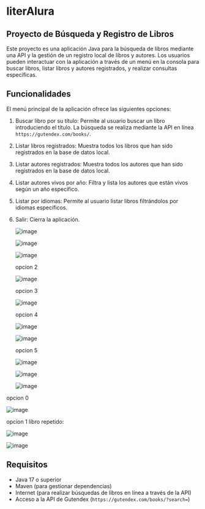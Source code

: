 <h1> literAlura</h1>
<h2> Proyecto de Búsqueda y Registro de Libros</h2>

Este proyecto es una aplicación Java para la búsqueda de libros mediante una API y la gestión de un registro local de libros y autores. Los usuarios pueden interactuar con la aplicación a través de un menú en la consola para buscar libros, listar libros y autores registrados, y realizar consultas específicas.

<h2> Funcionalidades</h2>

El menú principal de la aplicación ofrece las siguientes opciones:

1. Buscar libro por su título: Permite al usuario buscar un libro introduciendo el título. La búsqueda se realiza mediante la API en línea `https://gutendex.com/books/`.
2. Listar libros registrados: Muestra todos los libros que han sido registrados en la base de datos local.
3. Listar autores registrados: Muestra todos los autores que han sido registrados en la base de datos local.
4. Listar autores vivos por año: Filtra y lista los autores que están vivos según un año específico.
5. Listar por idiomas: Permite al usuario listar libros filtrándolos por idiomas específicos.
6. Salir: Cierra la aplicación.

   ![image](https://github.com/user-attachments/assets/ca3dda86-1bee-4c08-9ce5-af8c39ea30c4)

   ![image](https://github.com/user-attachments/assets/e4bdd532-a473-4a81-a512-9eacf2bf6fa3)

   ![image](https://github.com/user-attachments/assets/dcb7d7b3-c2fe-46fa-8e40-b02dc40bce7e)

   opcion 2

   ![image](https://github.com/user-attachments/assets/10ee50b6-18d3-4a9c-9607-ac544705d65a)

   opcion 3

   ![image](https://github.com/user-attachments/assets/8d815d12-c42d-4eb7-b633-da90c7d948c6)


   opcion 4

   ![image](https://github.com/user-attachments/assets/b1679f58-1276-4a94-9d39-77b8d34c4258)

   ![image](https://github.com/user-attachments/assets/ce3e372e-10a2-4129-8078-34f03c1c880b)

   opcion 5


   ![image](https://github.com/user-attachments/assets/6c237b9f-7ab8-4730-b3e9-0e76cf5e60f0)
   

   ![image](https://github.com/user-attachments/assets/39daecbb-929f-4a81-8bce-e95ca13d4f4d)
   

   ![image](https://github.com/user-attachments/assets/826db076-82f3-4b27-969c-3d0ffecb01f0)
   

   
opcion 0


![image](https://github.com/user-attachments/assets/df72ed95-7d49-46e6-bc5c-2de93327250b)



opcion 1 libro repetido:

![image](https://github.com/user-attachments/assets/5aefb669-9717-4eaf-99af-871014f9b5d8)


![image](https://github.com/user-attachments/assets/676881cc-2836-452d-a722-4ce45b3fc9e3)





<h2> Requisitos </h2>

- Java 17 o superior
- Maven (para gestionar dependencias)
- Internet (para realizar búsquedas de libros en línea a través de la API)
- Acceso a la API de Gutendex (`https://gutendex.com/books/?search=`)





